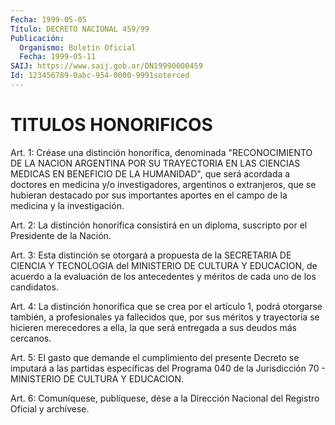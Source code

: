 ```yaml
---
Fecha: 1999-05-05
Título: DECRETO NACIONAL 459/99
Publicación:
  Organismo: Boletín Oficial
  Fecha: 1999-05-11
SAIJ: https://www.saij.gob.ar/DN19990000459
Id: 123456789-0abc-954-0000-9991soterced
---
```

# TITULOS HONORIFICOS

<a id="1"></a>
Art. 1:  Créase  una  distinción  honorífica,  denominada "RECONOCIMIENTO  DE  LA  NACION ARGENTINA POR SU TRAYECTORIA EN LAS CIENCIAS MEDICAS EN BENEFICIO DE LA HUMANIDAD", que será acordada a doctores en medicina y/o investigadores,  argentinos o extranjeros, que se hubieran destacado por sus importantes  aportes  en el campo de la medicina y la investigación.

<a id="2"></a>
Art.  2: La  distinción  honorífica  consistirá  en  un diploma, suscripto por el Presidente de la Nación.

<a id="3"></a>
Art.  3: Esta distinción se otorgará a propuesta de la SECRETARIA DE CIENCIA  Y  TECNOLOGIA del MINISTERIO DE CULTURA Y EDUCACION, de acuerdo a la evaluación  de  los antecedentes y méritos de cada uno de los candidatos.

<a id="4"></a>
Art. 4: La distinción honorífica  que  se  crea por el artículo 1, podrá otorgarse también, a profesionales ya fallecidos que, por sus méritos y trayectoria se hicieren merecedores  a  ella, la que será entregada a sus deudos más cercanos.

<a id="5"></a>
Art. 5: El gasto que demande el cumplimiento del presente  Decreto se  imputará  a  las  partidas  específicas  del Programa 040 de la Jurisdicción 70 - MINISTERIO DE CULTURA Y EDUCACION.

<a id="6"></a>
Art.  6: Comuníquese, publíquese, dése a la Dirección  Nacional del Registro  Oficial  y  archívese.
